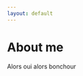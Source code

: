 ```yaml
---
layout: default
---
```


# About me

Alors oui alors bonchour 

<p id="contact"></p>

<script type="text/javascript" src="/assets/js/about.js"></script>

